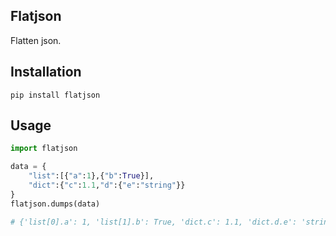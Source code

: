 ## Flatjson

Flatten json.

## Installation

`pip install flatjson`

## Usage

```python
import flatjson

data = {
    "list":[{"a":1},{"b":True}],
    "dict":{"c":1.1,"d":{"e":"string"}}
}
flatjson.dumps(data)

# {'list[0].a': 1, 'list[1].b': True, 'dict.c': 1.1, 'dict.d.e': 'string'}
```
